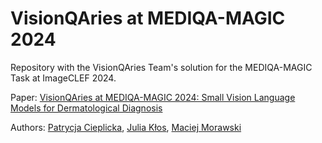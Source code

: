 # VisionQAries at MEDIQA-MAGIC 2024
Repository with the VisionQAries Team's solution for the MEDIQA-MAGIC Task at ImageCLEF 2024.

Paper: [VisionQAries at MEDIQA-MAGIC 2024: Small Vision Language Models for Dermatological Diagnosis](https://ceur-ws.org/Vol-3740/paper-143.pdf)

Authors: [Patrycja Cieplicka](https://github.com/paatrycjaa), [Julia Kłos](https://github.com/julklos), [Maciej Morawski](https://github.com/mpfmorawski)
